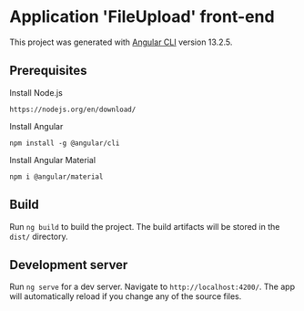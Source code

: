 # Application 'FileUpload' front-end

This project was generated with [Angular CLI](https://github.com/angular/angular-cli) version 13.2.5.

## Prerequisites
Install Node.js
~~~
https://nodejs.org/en/download/
~~~
Install Angular 
~~~
npm install -g @angular/cli
~~~
 Install Angular Material 
 ~~~
 npm i @angular/material
 ~~~

## Build
Run `ng build` to build the project. The build artifacts will be stored in the `dist/` directory.

## Development server
Run `ng serve` for a dev server. Navigate to `http://localhost:4200/`. The app will automatically reload if you change any of the source files.



